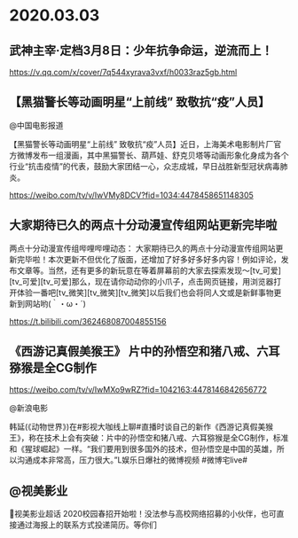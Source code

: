 # 2020.03.03

## 武神主宰·定档3月8日：少年抗争命运，逆流而上！

https://v.qq.com/x/cover/7q544xyrava3vxf/h0033raz5gb.html



## 【黑猫警长等动画明星“上前线” 致敬抗“疫”人员】

@中国电影报道      

【黑猫警长等动画明星“上前线” 致敬抗“疫”人员】近日，上海美术电影制片厂官方微博发布一组漫画，其中黑猫警长、葫芦娃、舒克贝塔等动画形象化身成为各个行业“抗击疫情”的代表，鼓励大家团结一心，众志成城，早日战胜新型冠状病毒肺炎。

https://weibo.com/tv/v/IwVMy8DCV?fid=1034:4478458651148305
## 大家期待已久的两点十分动漫宣传组网站更新完毕啦

两点十分动漫宣传组哔哩哔哩动态： 
大家期待已久的两点十分动漫宣传组网站更新完毕啦！本次更新不但优化了版面，还增加了好多好多好多内容！例如评论，发布文章等。当然，还有更多的新玩意在等着屏幕前的大家去探索发现～[tv_可爱][tv_可爱][tv_可爱]那么，现在请你动动你的小爪子，点击网页链接，用浏览器打开体验一番吧[tv_微笑][tv_微笑][tv_微笑]以后我们也会将同人文或是新鲜事物更新到网站哟(｀・ω・´)

https://t.bilibili.com/362468087004855156


## 《西游记真假美猴王》 片中的孙悟空和猪八戒、六耳猕猴是全CG制作

https://weibo.com/tv/v/IwMXo9wRZ?fid=1042163:4478146842656772

@新浪电影                            

韩延(《动物世界》)在#影视大咖线上聊#直播时谈自己的新作《西游记真假美猴王》，称在技术上会有突破：片中的孙悟空和猪八戒、六耳猕猴是全CG制作，标准和《猩球崛起》一样。“我们要用到很多国外的技术，但孙悟空是中国的英雄，所以沟通成本非常高，压力很大。”L娱乐日爆社的微博视频 #微博宅live#        

## @视美影业  

视美影业超话 2020校园春招开始啦！没法参与高校网络招募的小伙伴，也可直接通过海报上的联系方式投递简历。等你们

 

        